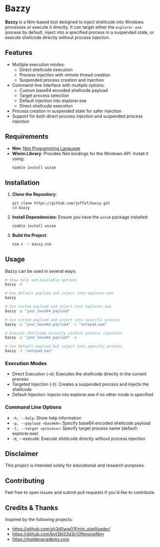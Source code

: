 
# Bazzy
**Bazzy** is a Nim-based tool designed to inject shellcode into Windows processes or execute it directly. It can target either the `explorer.exe` process by default, inject into a specified process in a suspended state, or execute shellcode directly without process injection.

## Features
- Multiple execution modes:
  - Direct shellcode execution
  - Process injection with remote thread creation
  - Suspended process creation and injection
- Command-line interface with multiple options:
  - Custom base64 encoded shellcode payload
  - Target process selection
  - Default injection into explorer.exe
  - Direct shellcode execution
- Process creation in suspended state for safer injection
- Support for both direct process injection and suspended process injection

## Requirements
- **Nim**: [Nim Programming Language](https://nim-lang.org/)
- **Winim Library**: Provides Nim bindings for the Windows API. Install it using:
  ```bash
  nimble install winim
  ```

## Installation
1. **Clone the Repository**:
   ```bash
   git clone https://github.com/jeffaf/bazzy.git
   cd bazzy
   ```
2. **Install Dependencies**:
   Ensure you have the `winim` package installed:
   ```bash
   nimble install winim
   ```
3. **Build the Project**:
   ```bash
   nim c -r bazzy.nim
   ```

## Usage
Bazzy can be used in several ways:

```bash
# Show help and available options
bazzy -h

# Use default payload and inject into explorer.exe
bazzy

# Use custom payload and inject into explorer.exe
bazzy -p "your_base64_payload"

# Use custom payload and inject into specific process
bazzy -p "your_base64_payload" -t "notepad.exe"

# Execute shellcode directly without process injection
bazzy -p "your_base64_payload" -e

# Use default payload but inject into specific process
bazzy -t "notepad.exe"
```
### Execution Modes
- Direct Execution (-e): Executes the shellcode directly in the current process
- Targeted Injection (-t): Creates a suspended process and injects the shellcode
- Default Injection: Injects into explorer.exe if no other mode is specified
### Command Line Options
- `-h, --help`: Show help information
- `-p, --payload <base64>`: Specify base64 encoded shellcode payload
- `-t, --target <process>`: Specify target process name (default: explorer.exe)
-  -e, --execute: Execute shellcode directly without process injection

## Disclaimer
This project is intended solely for educational and research purposes. 

## Contributing
Feel free to open issues and submit pull requests if you'd like to contribute.

## Credits & Thanks
Inspired by the following projects:
- https://github.com/sh3d0ww01f/nim_shellloader/
- https://github.com/byt3bl33d3r/OffensiveNim
- https://maldevacademy.com
```
